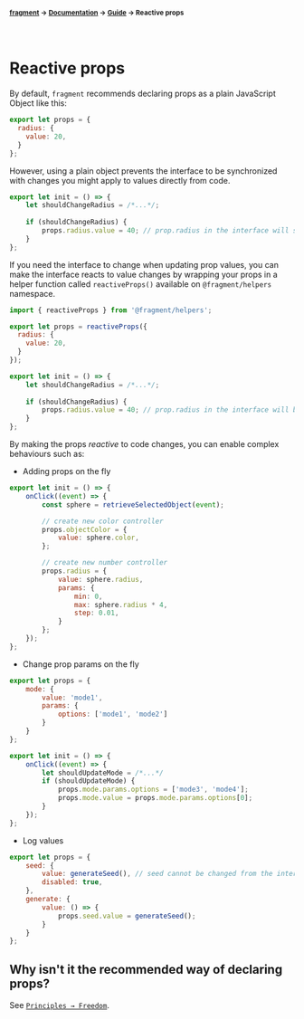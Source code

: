 #### <sup>[fragment](../../README.md) → [Documentation](../README.md) → [Guide](../README.md#guide) → Reactive props</sup>
<br>

# Reactive props

By default, `fragment` recommends declaring props as a plain JavaScript Object like this:

```js
export let props = {
  radius: {
    value: 20,
  }
};
```

However, using a plain object prevents the interface to be synchronized with changes you might apply to values directly from code. 

```js
export let init = () => {
	let shouldChangeRadius = /*...*/;
	
	if (shouldChangeRadius) {
		props.radius.value = 40; // prop.radius in the interface will still display 20, e.g the initial value of the prop
	}
};
```

If you need the interface to change when updating prop values, you can make the interface reacts to value changes by wrapping your props in a helper function called `reactiveProps()` available on `@fragment/helpers` namespace.

```js
import { reactiveProps } from '@fragment/helpers';

export let props = reactiveProps({
  radius: {
    value: 20,
  }
});

export let init = () => {
	let shouldChangeRadius = /*...*/;
	
	if (shouldChangeRadius) {
		props.radius.value = 40; // prop.radius in the interface will be updated
	}
};
```

By making the props *reactive* to code changes, you can enable complex behaviours such as:
- Adding props on the fly

```js
export let init = () => {
	onClick((event) => {
		const sphere = retrieveSelectedObject(event);

		// create new color controller
		props.objectColor = {
			value: sphere.color,
		};

		// create new number controller
		props.radius = {
			value: sphere.radius,
			params: {
				min: 0,
				max: sphere.radius * 4,
				step: 0.01,
			}
		};
	});
};
```

- Change prop params on the fly

```js
export let props = {
	mode: {
		value: 'mode1',
		params: {
			options: ['mode1', 'mode2']
		}
	}
};

export let init = () => {
	onClick((event) => {
		let shouldUpdateMode = /*...*/
		if (shouldUpdateMode) {
			props.mode.params.options = ['mode3', 'mode4'];
			props.mode.value = props.mode.params.options[0];
		}
	});
};
```

- Log values

```js
export let props = {
	seed: {
		value: generateSeed(), // seed cannot be changed from the interface but will reflect new values on click on `generate`
		disabled: true,
	},
	generate: {
		value: () => {
			props.seed.value = generateSeed();
		}
	}
};
```

## Why isn't it the recommended way of declaring props?

See [`Principles → Freedom`](./about.md#freedom).
